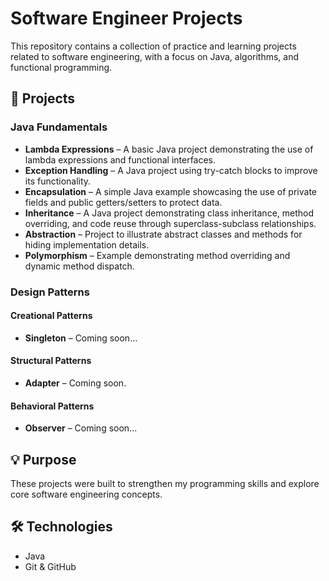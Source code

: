 # Software Engineer Projects

This repository contains a collection of practice and learning projects related to software engineering, with a focus on Java, algorithms, and functional programming.

## 📁 Projects

### Java Fundamentals

- **Lambda Expressions** – A basic Java project demonstrating the use of lambda expressions and functional interfaces.  
- **Exception Handling** – A Java project using try-catch blocks to improve its functionality.  
- **Encapsulation** – A simple Java example showcasing the use of private fields and public getters/setters to protect data.  
- **Inheritance** – A Java project demonstrating class inheritance, method overriding, and code reuse through superclass-subclass relationships.  
- **Abstraction** – Project to illustrate abstract classes and methods for hiding implementation details.  
- **Polymorphism** – Example demonstrating method overriding and dynamic method dispatch.

### Design Patterns

#### Creational Patterns
- **Singleton** – Coming soon...

#### Structural Patterns
- **Adapter** – Coming soon.

#### Behavioral Patterns
- **Observer** – Coming soon...


## 💡 Purpose

These projects were built to strengthen my programming skills and explore core software engineering concepts.

## 🛠️ Technologies

- Java  
- Git & GitHub
